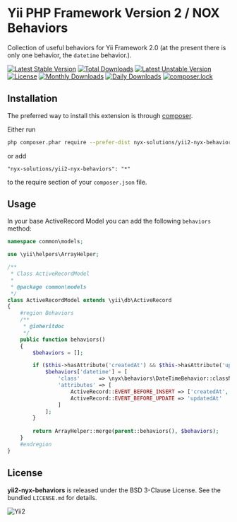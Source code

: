 Yii PHP Framework Version 2 / NOX Behaviors
===========================================

Collection of useful behaviors for Yii Framework 2.0 (at the present there is only one behavior, the `datetime` behavior.).

[![Latest Stable Version](https://poser.pugx.org/nyx-solutions/yii2-nyx-behaviors/v/stable)](https://packagist.org/packages/nyx-solutions/yii2-nyx-behaviors)
[![Total Downloads](https://poser.pugx.org/nyx-solutions/yii2-nyx-behaviors/downloads)](https://packagist.org/packages/nyx-solutions/yii2-nyx-behaviors)
[![Latest Unstable Version](https://poser.pugx.org/nyx-solutions/yii2-nyx-behaviors/v/unstable)](https://packagist.org/packages/nyx-solutions/yii2-nyx-behaviors)
[![License](https://poser.pugx.org/nyx-solutions/yii2-nyx-behaviors/license)](https://packagist.org/packages/nyx-solutions/yii2-nyx-behaviors)
[![Monthly Downloads](https://poser.pugx.org/nyx-solutions/yii2-nyx-behaviors/d/monthly)](https://packagist.org/packages/nyx-solutions/yii2-nyx-behaviors)
[![Daily Downloads](https://poser.pugx.org/nyx-solutions/yii2-nyx-behaviors/d/daily)](https://packagist.org/packages/nyx-solutions/yii2-nyx-behaviors)
[![composer.lock](https://poser.pugx.org/nyx-solutions/yii2-nyx-behaviors/composerlock)](https://packagist.org/packages/nyx-solutions/yii2-nyx-behaviors)

## Installation

The preferred way to install this extension is through [composer](http://getcomposer.org/download/).

Either run

```bash
php composer.phar require --prefer-dist nyx-solutions/yii2-nyx-behaviors "*"
```

or add

```
"nyx-solutions/yii2-nyx-behaviors": "*"
```

to the require section of your `composer.json` file.

## Usage

In your base ActiveRecord Model you can add the following `behaviors` method:

```php
namespace common\models;

use \yii\helpers\ArrayHelper;

/**
 * Class ActiveRecordModel
 *
 * @package common\models
 */
class ActiveRecordModel extends \yii\db\ActiveRecord
{
    #region Behaviors
    /**
     * @inheritdoc
     */
    public function behaviors()
    {
        $behaviors = [];

        if ($this->hasAttribute('createdAt') && $this->hasAttribute('updatedAt')) {
            $behaviors['datetime'] = [
                'class'      => \nyx\behaviors\DateTimeBehavior::className(),
                'attributes' => [
                    ActiveRecord::EVENT_BEFORE_INSERT => ['createdAt', 'updatedAt'],
                    ActiveRecord::EVENT_BEFORE_UPDATE => 'updatedAt'
                ]
            ];
        }
        
        return ArrayHelper::merge(parent::behaviors(), $behaviors);
    }
    #endregion
}
```

## License

**yii2-nyx-behaviors** is released under the BSD 3-Clause License. See the bundled `LICENSE.md` for details.

![Yii2](https://img.shields.io/badge/Powered_by-Yii_Framework-green.svg?style=flat)
